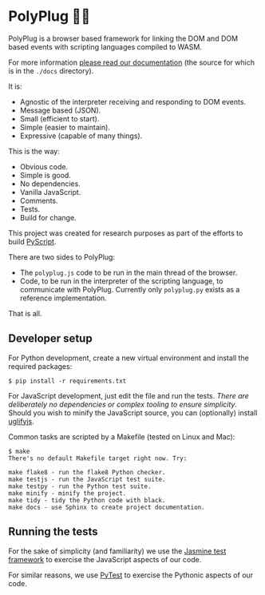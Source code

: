 # PolyPlug 🦜🔌

PolyPlug is a browser based framework for linking the DOM and DOM based events
with scripting languages compiled to WASM.

For more information [please read our documentation](https://polyplug.readthedocs.io/en/latest/) (the source for which is in the `./docs` directory).

It is:

* Agnostic of the interpreter receiving and responding to DOM events.
* Message based (JSON).
* Small (efficient to start).
* Simple (easier to maintain).
* Expressive (capable of many things).

This is the way:

* Obvious code.
* Simple is good.
* No dependencies.
* Vanilla JavaScript.
* Comments.
* Tests.
* Build for change.

This project was created for research purposes as part of the efforts to build
[PyScript](https://pyscript.net).

There are two sides to PolyPlug:

* The `polyplug.js` code to be run in the main thread of the browser.
* Code, to be run in the interpreter of the scripting language, to communicate
  with PolyPlug. Currently only `polyplug.py` exists as a reference
  implementation.

That is all.

## Developer setup

For Python development, create a new virtual environment and install the
required packages:

```
$ pip install -r requirements.txt
```

For JavaScript development, just edit the file and run the tests. _There are
deliberately no dependencies or complex tooling to ensure simplicity_. Should
you wish to minify the JavaScript source, you can (optionally) install
[uglifyjs](https://github.com/mishoo/UglifyJS).

Common tasks are scripted by a Makefile (tested on Linux and Mac):

```
$ make
There's no default Makefile target right now. Try:

make flake8 - run the flake8 Python checker.
make testjs - run the JavaScript test suite.
make testpy - run the Python test suite.
make minify - minify the project.
make tidy - tidy the Python code with black.
make docs - use Sphinx to create project documentation.
```

## Running the tests

For the sake of simplicity (and familiarity) we use the
[Jasmine test framework](https://jasmine.github.io/index.html) to exercise the
JavaScript aspects of our code.

For similar reasons, we use [PyTest](https://pytest.org/) to exercise the
Pythonic aspects of our code.
